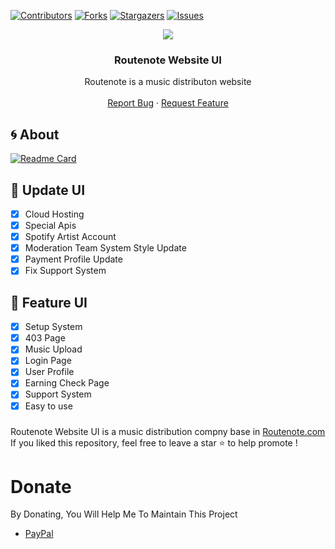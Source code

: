 
 [![Contributors][contributors-shield]][contributors-url]
           [![Forks][forks-shield]][forks-url]
[![Stargazers][stars-shield]][stars-url]
[![Issues][issues-shield]][issues-url]
<center><img src="https://capsule-render.vercel.app/api?type=waving&color=gradient&height=200&section=header&text=Routenote&fontSize=80&fontAlignY=35&animation=twinkling&fontColor=gradient" /></center>
        

<!-- PROJECT LOGO -->
  <h3 align="center">Routenote Website UI</h3>

  <p align="center">
    Routenote is a music distributon website
    <br />
    <br />
    <a href="https://github.com/PagalLadka0001/Routenote-website/issues">Report Bug</a>
    ·
    <a href="https://github.com/PagalLadka0001/Routenote-website/issues">Request Feature</a>
  </p>
</p>
<!-- ABOUT THE PROJECT -->

## 🌀 About
[![Readme Card](https://github-readme-stats.vercel.app/api/pin/?username=PagalLadka0001&repo=Routenote-website&theme=tokyonight)](https://github.com/PagalLadka0001/Routenote-website)
## 🎵 Update UI
- [x] Cloud Hosting
- [x] Special Apis
- [x] Spotify Artist Account
- [x] Moderation Team System Style Update
- [x] Payment Profile Update
- [x] Fix Support System
## 🌟 Feature UI
- [x] Setup System
- [X] 403 Page
- [x] Music Upload
- [x] Login Page
- [x] User Profile
- [x] Earning Check Page
- [x] Support System
- [x] Easy to use

###
Routenote Website UI is a music distribution compny base in [Routenote.com](https://routenote.com)
If you liked this repository, feel free to leave a star ⭐ to help promote !


# Donate

 By Donating, You Will Help Me To Maintain This Project 

- [PayPal](https://www.paypal.me/SahilArun0)



[version-shield]: https://img.shields.io/github/package-json/v/PagalLadka0001/Routenote-website?style=for-the-badge
[version-url]: https://github.com/PagalLadka0001/Routenote-website
[contributors-shield]: https://img.shields.io/github/contributors/PagalLadka0001/Routenote-website.svg?style=for-the-badge
[contributors-url]: https://github.com/PagalLadka0001/Routenote-website/graphs/contributors
[forks-shield]: https://img.shields.io/github/forks/PagalLadka0001/Routenote-website.svg?style=for-the-badge
[forks-url]: https://github.com/PagalLadka0001/Routenote-website/network/members
[stars-shield]: https://img.shields.io/github/stars/PagalLadka0001/Routenote-website.svg?style=for-the-badge
[stars-url]: https://github.com/PagalLadka0001/Routenote-website/stargazers
[issues-shield]: https://img.shields.io/github/issues/PagalLadka0001/Routenote-website.svg?style=for-the-badge
[issues-url]: https://github.com/PagalLadka0001/Routenote-website/issues
[license-shield]: https://img.shields.io/github/license/PagalLadka0001/Routenote-website.svg?style=for-the-badge
[license-url]: https://github.com/PagalLadka0001/Routenote-website/blob/master/LICENSE
